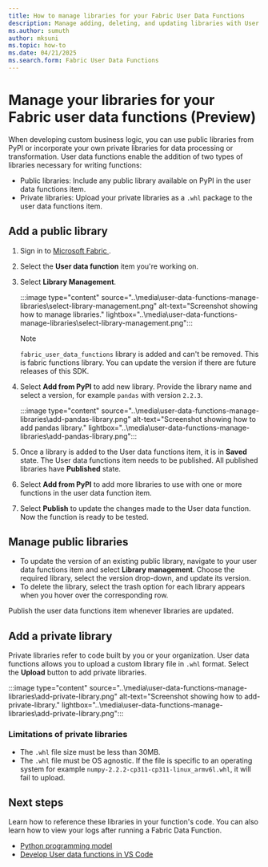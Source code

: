 ```yaml
---
title: How to manage libraries for your Fabric User Data Functions
description: Manage adding, deleting, and updating libraries with User data functions in Fabric.
ms.author: sumuth
author: mksuni
ms.topic: how-to
ms.date: 04/21/2025
ms.search.form: Fabric User Data Functions
---
```


# Manage your libraries for your Fabric user data functions (Preview)

When developing custom business logic, you can use public libraries from PyPI or incorporate your own private libraries for data processing or transformation. User data functions enable the addition of two types of libraries necessary for writing functions:
- Public libraries: Include any public library available on PyPI in the user data functions item.
- Private libraries: Upload your private libraries as a `.whl` package to the user data functions item.

## Add a public library 

1. Sign in to [Microsoft Fabric ](https://app.fabric.microsoft.com).

2. Select the **User data function** item you're working on. 

3. Select **Library Management**.

   :::image type="content" source="..\media\user-data-functions-manage-libraries\select-library-management.png" alt-text="Screenshot showing how to manage libraries." lightbox="..\media\user-data-functions-manage-libraries\select-library-management.png":::

   >[!NOTE]
   > `fabric_user_data_functions` library is added and can't be removed. This is fabric functions library. You can update the version if there are future releases of this SDK. 

4. Select **Add from PyPI** to add new library. Provide the library name and select a version, for example `pandas` with version `2.2.3`.

   :::image type="content" source="..\media\user-data-functions-manage-libraries\add-pandas-library.png" alt-text="Screenshot showing how to add pandas library." lightbox="..\media\user-data-functions-manage-libraries\add-pandas-library.png":::

6. Once a library is added to the User data functions item, it is in **Saved** state. The User data functions item needs to be published. All published libraries have **Published** state.

7. Select **Add from PyPI** to add more libraries to use with one or more functions in the user data function item.

8. Select **Publish** to update the changes made to the User data function. Now the function is ready to be tested.

## Manage public libraries
- To update the version of an existing public library, navigate to your user data functions item and select **Library management**. Choose the required library, select the version drop-down, and update its version.
- To delete the library, select the trash option for each library appears when you hover over the corresponding row.

Publish the user data functions item whenever libraries are updated. 

## Add a private library 
Private libraries refer to code built by you or your organization. User data functions allows you to upload a custom library file in `.whl` format. Select the **Upload** button to add private libraries. 

:::image type="content" source="..\media\user-data-functions-manage-libraries\add-private-library.png" alt-text="Screenshot showing how to add-private-library." lightbox="..\media\user-data-functions-manage-libraries\add-private-library.png":::

### Limitations of private libraries 
- The `.whl` file size must be less than 30MB.
- The `.whl` file must be OS agnostic. If the file is specific to an operating system for example `numpy-2.2.2-cp311-cp311-linux_armv6l.whl`, it will fail to upload. 

## Next steps
Learn how to reference these libraries in your function's code. You can also learn how to view your logs after running a Fabric Data Function.

- [Python programming model](./python-programming-model.md)
- [Develop User data functions in VS Code](./create-user-data-functions-vs-code.md)
